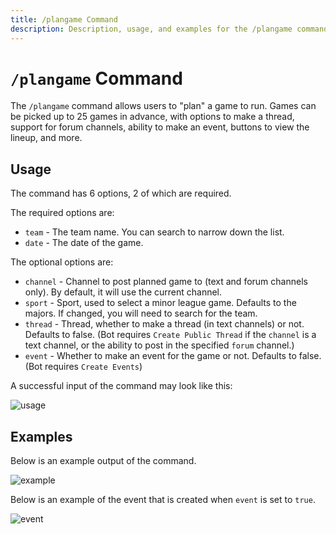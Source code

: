```yaml
---
title: /plangame Command
description: Description, usage, and examples for the /plangame command for the MLB Game Feed Discord bot.
---
```


# `/plangame` Command

The `/plangame` command allows users to "plan" a game to run. 
Games can be picked up to 25 games in advance, with options to make a thread, support for forum channels, ability to make an event, buttons to view the lineup, and more.

## Usage

The command has 6 options, 2 of which are required.

The required options are:

- `team` - The team name. You can search to narrow down the list.
- `date` - The date of the game.

The optional options are:

- `channel` - Channel to post planned game to (text and forum channels only). By default, it will use the current channel.
- `sport` - Sport, used to select a minor league game. Defaults to the majors. If changed, you will need to search for the team.
- `thread` - Thread, whether to make a thread (in text channels) or not. Defaults to false. 
(Bot requires `Create Public Thread` if the `channel` is a text channel, or the ability to post in the specified `forum` channel.)
- `event` - Whether to make an event for the game or not. Defaults to false. (Bot requires `Create Events`)

A successful input of the command may look like this:

![usage](https://cdn.chew.pro/imgs/xJIlAbHo.png)

## Examples

Below is an example output of the command.

![example](https://cdn.chew.pro/imgs/mbEIK7h.png)

Below is an example of the event that is created when `event` is set to `true`.

![event](https://cdn.chew.pro/imgs/bE4JRNO.png)
